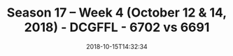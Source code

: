 ---
title: Season 17 – Week 4 (October 12 & 14, 2018) - DCGFFL - 6702 vs 6691
teams_score:
- team: 6702
  score:
- team: 6691
  score: 19
mvp: M. Rothschild (P. Yellow); B. McFarland (Crimson)
game-ball: P. Pham (P. Yellow); S. Brown (Crimson)
season: 17
week: 4
date: '2018-10-15T14:32:34'
pageid: season-17-week-4-october-12-14-2018-6702-vs-6691
---